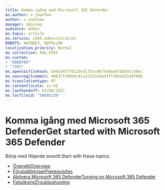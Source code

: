 ```yaml
---
title: Komma igång med Microsoft 365 Defender
ms.author: v-jmathew
author: v-jmathew
manager: dansimp
audience: Admin
ms.topic: article
ms.service: o365-administration
ROBOTS: NOINDEX, NOFOLLOW
localization_priority: Normal
ms.collection: Adm_O365
ms.custom:
- "9000760"
- "7391"
ms.openlocfilehash: b94244ff76129c61fbcc6675e8ea67b583cc39ec
ms.sourcegitcommit: 4883f1f89d4c6ca23161e9a43ff206ad21d4f09b
ms.translationtype: MT
ms.contentlocale: sv-SE
ms.lasthandoff: 03/08/2021
ms.locfileid: "50695239"
---
```

# <a name="get-started-with-microsoft-365-defender"></a><span data-ttu-id="06f8b-102">Komma igång med Microsoft 365 Defender</span><span class="sxs-lookup"><span data-stu-id="06f8b-102">Get started with Microsoft 365 Defender</span></span>

<span data-ttu-id="06f8b-103">Börja med följande avsnitt:</span><span class="sxs-lookup"><span data-stu-id="06f8b-103">Start with these topics:</span></span>

- [<span data-ttu-id="06f8b-104">Översikt</span><span class="sxs-lookup"><span data-stu-id="06f8b-104">Overview</span></span>](https://docs.microsoft.com/microsoft-365/security/mtp/microsoft-threat-protection)
- [<span data-ttu-id="06f8b-105">Förutsättningar</span><span class="sxs-lookup"><span data-stu-id="06f8b-105">Prerequisites</span></span>](https://docs.microsoft.com/microsoft-365/security/mtp/prerequisites)
- [<span data-ttu-id="06f8b-106">Aktivera Microsoft 365 Defender</span><span class="sxs-lookup"><span data-stu-id="06f8b-106">Turning on Microsoft 365 Defender</span></span>](https://docs.microsoft.com/microsoft-365/security/mtp/mtp-enable)
- [<span data-ttu-id="06f8b-107">Felsökning</span><span class="sxs-lookup"><span data-stu-id="06f8b-107">Troubleshooting</span></span>](https://docs.microsoft.com/microsoft-365/security/mtp/troubleshoot)
